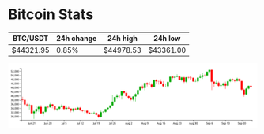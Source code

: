 # Bitcoin Stats

BTC/USDT|24h change|24h high|24h low|
|---|---|---|---|
|$44321.95|0.85%|$44978.53|$43361.00|

<img src="./chart.svg">
